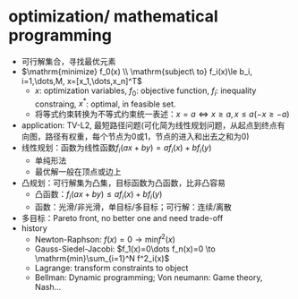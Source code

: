 # optimization/ mathematical programming
- 可行解集合，寻找最优元素
- $\mathrm{minimize} f_0(x) \\ \mathrm{subject\ to} f_i(x)\le b_i, i=1,\dots,M, x=[x_1,\dots,x_n]^T$
    - $x$: optimization variables, $f_0$: objective function, $f_i$: inequality constraing, $x^*$: optimal, in feasible set.
    - 将等式约束转换为不等式约束统一表述：$x=a \Leftrightarrow x\ge a, x\le a(-x\ge -a)$
- application: TV-L2, 最短路径问题(可化简为线性规划问题，从起点到终点有向图，路径有权重，每个节点为0或1，节点的进入和出去之和为0)
- 线性规划：函数为线性函数$f_i(ax+by)=af_i(x)+bf_i(y)$
    - 单纯形法
    - 最优解一般在顶点或边上
- 凸规划：可行解集为凸集，目标函数为凸函数，比非凸容易
    - 凸函数：$f_i(ax+by)\le af_i(x)+bf_i(y)$
    - 函数：光滑/非光滑，单目标/多目标；可行解：连续/离散
- 多目标：Pareto front, no better one and need trade-off
- history
    - Newton-Raphson: $f(x)=0 \to \mathrm{min}f^2(x)$
    - Gauss-Siedel-Jacobi: $f_1(x)=0\dots f_n(x)=0 \to \mathrm{min}\sum_{i=1}^N f^2_i(x)$
    - Lagrange: transform constraints to object
    - Bellman: Dynamic programming; Von neumann: Game theory, Nash...